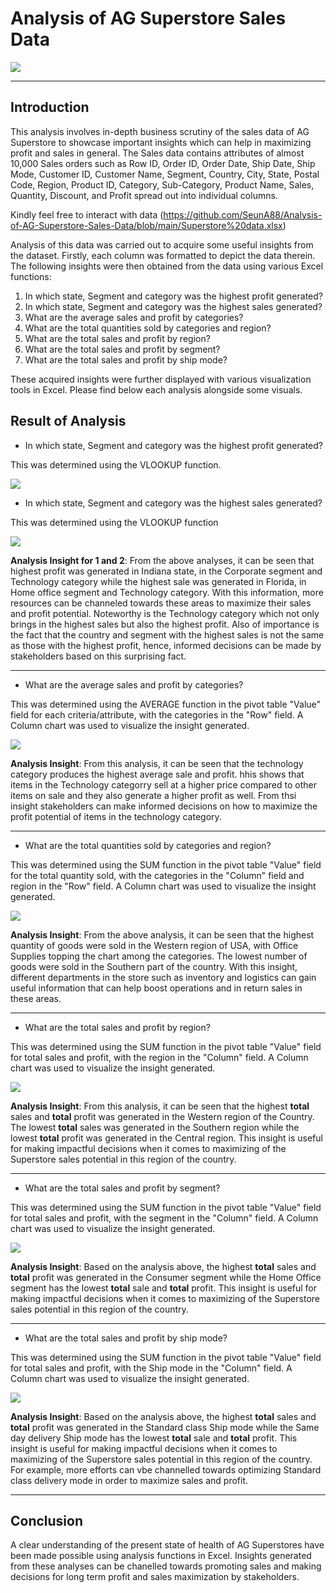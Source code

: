 # Analysis of AG Superstore Sales Data
![](store.jpg)

---

## Introduction

This analysis involves in-depth business scrutiny of the sales data of AG Superstore to showcase important insights which can help in maximizing profit and sales in general.  The Sales data contains attributes of almost 10,000 Sales orders such as Row ID,	Order ID,	Order Date,	Ship Date,	Ship Mode,	Customer ID,	Customer Name,	Segment,	Country,	City,	State,	Postal Code,	Region,	Product ID,	Category,	Sub-Category,	Product Name,	Sales,	Quantity,	Discount, and	Profit spread out into individual columns. 

Kindly feel free to interact with data (https://github.com/SeunA88/Analysis-of-AG-Superstore-Sales-Data/blob/main/Superstore%20data.xlsx)

Analysis of this data was carried out to acquire some useful insights from the dataset. Firstly, each column was formatted to depict the data therein. The following insights were then obtained from the data using various Excel functions:

1. In which state, Segment and category was the highest profit generated?
2. In which state, Segment and category was the highest sales generated?
3. What are the average sales and profit by categories?
4. What are the total quantities sold by categories and region?
5. What are the total sales and profit by region?
6. What are the total sales and profit by segment?
7. What are the total sales and profit by ship mode?

These acquired insights were further displayed with various visualization tools in Excel. Please find below each analysis alongside some visuals.

## Result of Analysis

-	In which state, Segment and category was the highest profit generated?

This was determined using the VLOOKUP function.

![](Profit.png)

-	In which state, Segment and category was the highest sales generated?

This was determined using the VLOOKUP function

![](sales.png)

**Analysis Insight for 1 and 2**:  From the above analyses, it can be seen that highest profit was generated in Indiana state, in the Corporate segment and Technology category while the highest sale was generated in Florida, in Home office segment and Technology category. With this information, more resources can be channeled towards these areas to maximize their sales and profit potential. Noteworthy is the Technology category which not only brings in the highest sales but also the highest profit. Also of importance is the fact that the country and segment with the highest sales is not the same as those with the highest profit, hence, informed decisions can be made by stakeholders based on this surprising fact.

---

-	What are the average sales and profit by categories?

This was determined using the AVERAGE function in the pivot table "Value" field for each criteria/attribute, with the categories in the "Row" field. A Column chart was used to visualize the insight generated.

![](Category1.png) 

**Analysis Insight**: From this analysis, it can be seen that the technology category produces the highest average sale and profit. hhis shows that items in the Technology categorry sell at a higher price compared to other items on sale and they also generate a higher profit as well. From thsi insight stakeholders can make informed decisions on how to maximize the profit potential of items in the technology category.

---
-	What are the total quantities sold by categories and region?

This was determined using the SUM function in the pivot table "Value" field for the total quantity sold, with the categories in the "Column" field and region in the "Row" field. A Column chart was used to visualize the insight generated.

![](Quantity.png)

**Analysis Insight**: From the above analysis, it can be seen that the highest quantity of goods were sold in the Western region of USA, with Office Supplies topping the chart among the categories. The lowest number of goods were sold in the Southern part of the country. With this insight, different departments in the store such as inventory and logistics can gain useful information that can help boost operations and in return sales in these areas.

---

- What are the total sales and profit by region? 

This was determined using the SUM function in the pivot table "Value" field for total sales and profit, with the region in the "Column" field. A Column chart was used to visualize the insight generated.

![](Region0.png)

**Analysis Insight**: From this analysis, it can be seen that the highest **total** sales and **total** profit was generated in the Western region of the Country. The lowest **total** sales was generated in the Southern region while the lowest **total** profit was generated in the Central region. This insight is useful for making impactful decisions when it comes to maximizing of the Superstore sales potential in this region of the country.

---

- What are the total sales and profit by segment?

This was determined using the SUM function in the pivot table "Value" field for total sales and profit, with the segment in the "Column" field. A Column chart was used to visualize the insight generated.

![](Segment1.png)

**Analysis Insight**: Based on the analysis above, the highest **total** sales and **total** profit was generated in the Consumer segment while the Home Office segment has the lowest **total** sale and **total** profit. This insight is useful for making impactful decisions when it comes to maximizing of the Superstore sales potential in this region of the country.

---

- What are the total sales and profit by ship mode?

This was determined using the SUM function in the pivot table "Value" field for total sales and profit, with the Ship mode in the "Column" field. A Column chart was used to visualize the insight generated.

![](Shipmode1.png)

**Analysis Insight**: Based on the analysis above, the highest **total** sales and **total** profit was generated in the Standard class Ship mode while the Same day delivery Ship mode has the lowest **total** sale and **total** profit. This insight is useful for making impactful decisions when it comes to maximizing of the Superstore sales potential in this region of the country. For example, more efforts can vbe channelled towards optimizing Standard class delivery mode in order to maximize sales and profit.

---

## Conclusion
A clear understanding of the present state of health of AG Superstores have been made possible using analysis functions in Excel. Insights generated from these analyses can be chanelled towards promoting sales and making decisions for long term profit and sales maximization by stakeholders.
